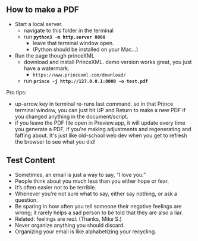 ## How to make a PDF

- Start a local server. 
	- navigate to this folder in the terminal
	- run **`python3 -m http.server 8000`**
		- leave that terminal window open. 
		- (Python should be installed on your Mac…)
- Run the page though princeXML
	- download and install PrinceXML. demo version works great, you just have a watermark.
		- `https://www.princexml.com/download/`
	- run **`prince -j http://127.0.0.1:8000 -o test.pdf`**

Pro tips:
- up-arrow key in terminal re-runs last command. so in that Prince terminal window, you can just hit UP and Return to make a new PDF if you changed anything in the document/script.
- if you leave the PDF file open in Preview.app, it will update every time you generate a PDF, if you're making adjustments and regenerating and faffing about. It's just like old-school web dev when you get to refresh the browser to see what you did!


## Test Content

- Sometimes, an email is just a way to say, “I love you.”
- People think about you much less than you either hope or fear.
- It’s often easier not to be terrible.
- Whenever you’re not sure what to say, either say nothing, or ask a question.
- Be sparing in how often you tell someone their negative feelings are wrong; it rarely helps a sad person to be told that they are also a liar.
- Related: feelings are *real*. (Thanks, Mike S.)
- Never organize anything you should discard.
- Organizing your email is like alphabetizing your recycling.